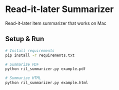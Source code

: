 # Read-it-later Summarizer

Read-it-later item summarizer that works on Mac

## Setup & Run

```bash
# Install requirements
pip install -r requirements.txt

# Summarize PDF
python ril_summarizer.py example.pdf

# Summarize HTML
python ril_summarizer.py example.html
```
